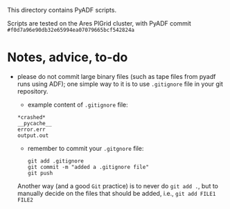 This directory contains PyADF scripts.

Scripts are tested on the Ares PlGrid cluster, with PyADF commit `#f0d7a96e90db32e65994ea07079665bcf542824a`

# Notes, advice, to-do

- please do not commit large binary files (such as tape files from pyadf runs using ADF); one simple way to it is to use `.gitignore` file in your git repository.

  -  example content of `.gitignore` file:

    ```
    *crashed*
    __pycache__
    error.err
    output.out
    ```

  - remember to commit your `.gitgnore` file:

    ```
    git add .gitignore
    git commit -m "added a .gitignore file"
    git push
    ```

  Another way (and a good `Git` practice) is to never do `git add .`, but to manually decide on the files that should be added, i.e., `git add FILE1 FILE2`

